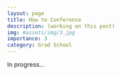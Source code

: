 ```yaml
---
layout: page
title: How to Conference
description: (working on this post)
img: #assets/img/3.jpg
importance: 3
category: Grad School
---
```


In progress...
